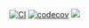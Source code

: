 [![CI](https://github.com/FiroozehDastur/DistributedWorkflow.jl/actions/workflows/CI.yml/badge.svg)](https://github.com/FiroozehDastur/DistributedWorkflow.jl/actions/workflows/CI.yml)
[![codecov](https://codecov.io/gh/FiroozehDastur/DistributedWorkflow.jl/graph/badge.svg?token=9JIYL7YJYK)](https://codecov.io/gh/FiroozehDastur/DistributedWorkflow.jl)
[![](https://img.shields.io/badge/docs-stable-blue.svg)](http://bjack205.github.io/DistributedWorkflow.jl/dev)
